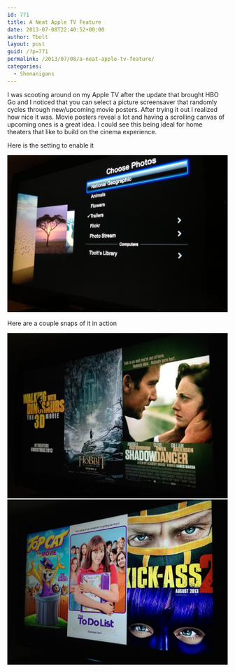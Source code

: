 ```yaml
---
id: 771
title: A Neat Apple TV Feature
date: 2013-07-08T22:40:52+00:00
author: Tbolt
layout: post
guid: /?p=771
permalink: /2013/07/08/a-neat-apple-tv-feature/
categories:
  - Shenanigans
---
```

I was scooting around on my Apple TV after the update that brought HBO Go and I noticed that you can select a picture screensaver that randomly cycles through new/upcoming movie posters. After trying it out I realized how nice it was. Movie posters reveal a lot and having a scrolling canvas of upcoming ones is a great idea. I could see this being ideal for home theaters that like to build on the cinema experience.

Here is the setting to enable it

<img src="/uploads/2013/07/photo-4-1024x730.png" alt="Apple TV settings screen" />

Here are a couple snaps of it in action

<img src="/uploads/2013/07/photo-2-e1373337619312-1024x768.jpg" alt="Apple TV screensaver with 3 movie posters" />

<img src="/uploads/2013/07/photo-3-e1373337548357-1024x768.jpg" alt="Apple TV screensaver with 3 movie posters" />
